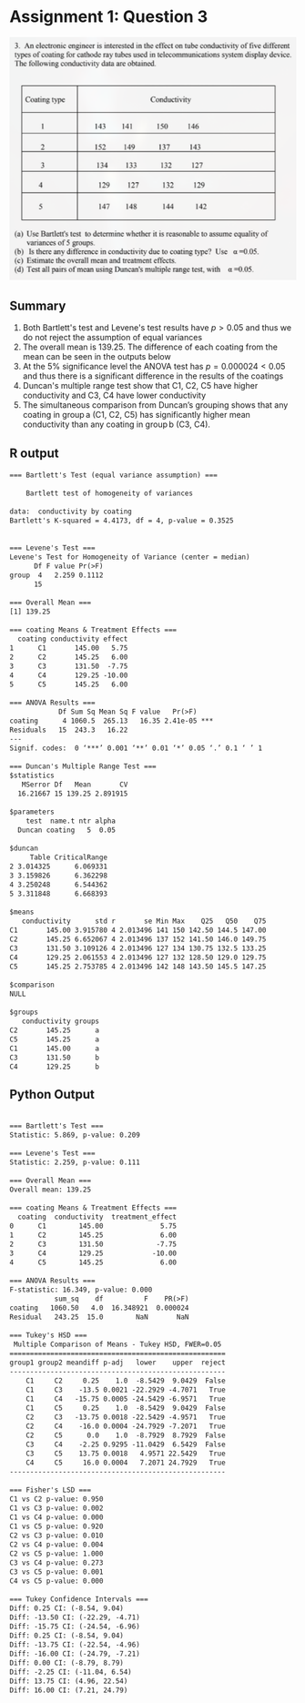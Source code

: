 # Assignment 1: Question 3

![questoin3](./q3.png)

## Summary 

1. Both Bartlett's test and Levene's test results have $p > 0.05$ and thus we do not reject the assumption of equal variances
1. The overall mean is $139.25$. The difference of each coating from the mean can be seen in the outputs below
1. At the $5$% significance level the ANOVA test has $p = 0.000024 < 0.05$ and thus there is a significant difference in the results of the coatings
1. Duncan's multiple range test show that C1, C2, C5 have higher conductivity and C3, C4 have lower conductivity
1. The simultaneous comparison from Duncan’s grouping shows that any coating in group a (C1, C2, C5) has significantly higher mean conductivity than any coating in group b (C3, C4).

## R output

```text
=== Bartlett's Test (equal variance assumption) ===

	Bartlett test of homogeneity of variances

data:  conductivity by coating
Bartlett's K-squared = 4.4173, df = 4, p-value = 0.3525


=== Levene's Test ===
Levene's Test for Homogeneity of Variance (center = median)
      Df F value Pr(>F)
group  4   2.259 0.1112
      15

=== Overall Mean ===
[1] 139.25

=== coating Means & Treatment Effects ===
  coating conductivity effect
1      C1       145.00   5.75
2      C2       145.25   6.00
3      C3       131.50  -7.75
4      C4       129.25 -10.00
5      C5       145.25   6.00

=== ANOVA Results ===
            Df Sum Sq Mean Sq F value   Pr(>F)
coating      4 1060.5  265.13   16.35 2.41e-05 ***
Residuals   15  243.3   16.22
---
Signif. codes:  0 ‘***’ 0.001 ‘**’ 0.01 ‘*’ 0.05 ‘.’ 0.1 ‘ ’ 1

=== Duncan's Multiple Range Test ===
$statistics
   MSerror Df   Mean       CV
  16.21667 15 139.25 2.891915

$parameters
    test  name.t ntr alpha
  Duncan coating   5  0.05

$duncan
     Table CriticalRange
2 3.014325      6.069331
3 3.159826      6.362298
4 3.250248      6.544362
5 3.311848      6.668393

$means
   conductivity      std r       se Min Max    Q25   Q50    Q75
C1       145.00 3.915780 4 2.013496 141 150 142.50 144.5 147.00
C2       145.25 6.652067 4 2.013496 137 152 141.50 146.0 149.75
C3       131.50 3.109126 4 2.013496 127 134 130.75 132.5 133.25
C4       129.25 2.061553 4 2.013496 127 132 128.50 129.0 129.75
C5       145.25 2.753785 4 2.013496 142 148 143.50 145.5 147.25

$comparison
NULL

$groups
   conductivity groups
C2       145.25      a
C5       145.25      a
C1       145.00      a
C3       131.50      b
C4       129.25      b
```

## Python Output

```text

=== Bartlett's Test ===
Statistic: 5.869, p-value: 0.209

=== Levene's Test ===
Statistic: 2.259, p-value: 0.111

=== Overall Mean ===
Overall mean: 139.25

=== coating Means & Treatment Effects ===
  coating  conductivity  treatment_effect
0      C1        145.00              5.75
1      C2        145.25              6.00
2      C3        131.50             -7.75
3      C4        129.25            -10.00
4      C5        145.25              6.00

=== ANOVA Results ===
F-statistic: 16.349, p-value: 0.000
           sum_sq    df          F    PR(>F)
coating   1060.50   4.0  16.348921  0.000024
Residual   243.25  15.0        NaN       NaN

=== Tukey's HSD ===
 Multiple Comparison of Means - Tukey HSD, FWER=0.05 
=====================================================
group1 group2 meandiff p-adj   lower    upper  reject
-----------------------------------------------------
    C1     C2     0.25    1.0  -8.5429  9.0429  False
    C1     C3    -13.5 0.0021 -22.2929 -4.7071   True
    C1     C4   -15.75 0.0005 -24.5429 -6.9571   True
    C1     C5     0.25    1.0  -8.5429  9.0429  False
    C2     C3   -13.75 0.0018 -22.5429 -4.9571   True
    C2     C4    -16.0 0.0004 -24.7929 -7.2071   True
    C2     C5      0.0    1.0  -8.7929  8.7929  False
    C3     C4    -2.25 0.9295 -11.0429  6.5429  False
    C3     C5    13.75 0.0018   4.9571 22.5429   True
    C4     C5     16.0 0.0004   7.2071 24.7929   True
-----------------------------------------------------

=== Fisher's LSD ===
C1 vs C2 p-value: 0.950
C1 vs C3 p-value: 0.002
C1 vs C4 p-value: 0.000
C1 vs C5 p-value: 0.920
C2 vs C3 p-value: 0.010
C2 vs C4 p-value: 0.004
C2 vs C5 p-value: 1.000
C3 vs C4 p-value: 0.273
C3 vs C5 p-value: 0.001
C4 vs C5 p-value: 0.000

=== Tukey Confidence Intervals ===
Diff: 0.25 CI: (-8.54, 9.04)
Diff: -13.50 CI: (-22.29, -4.71)
Diff: -15.75 CI: (-24.54, -6.96)
Diff: 0.25 CI: (-8.54, 9.04)
Diff: -13.75 CI: (-22.54, -4.96)
Diff: -16.00 CI: (-24.79, -7.21)
Diff: 0.00 CI: (-8.79, 8.79)
Diff: -2.25 CI: (-11.04, 6.54)
Diff: 13.75 CI: (4.96, 22.54)
Diff: 16.00 CI: (7.21, 24.79)
```
